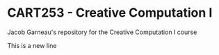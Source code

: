 # CART253 - Creative Computation I
Jacob Garneau's repository for the Creative Computation I course

This is a new line
